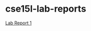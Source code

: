 # cse15l-lab-reports
[Lab Report 1](https://<Andrewphanguyen>.github.io/<cse15-lab-reports>/lab-report-1-week-2.html) 
